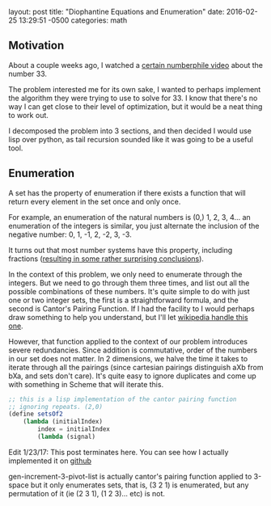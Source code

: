 layout: post
title:  "Diophantine Equations and Enumeration"
date:   2016-02-25 13:29:51 -0500
categories: math


## Motivation

About a couple weeks ago, I watched a [certain numberphile video](https://www.youtube.com/watch?v=wymmCdLdPvM) about the number 33.

The problem interested me for its own sake, I wanted to perhaps implement the algorithm they were trying to use to solve for 33. I know that there's no way I can get close to their level of optimization, but it would be a neat thing to work out.

I decomposed the problem into 3 sections, and then decided I would use lisp over python, as tail recursion sounded like it was going to be a useful tool.

## Enumeration

A set has the property of enumeration if there exists a function that will return every element in the set once and only once.

For example, an enumeration of the natural numbers is (0,) 1, 2, 3, 4... an enumeration of the integers is similar, you just alternate the inclusion of the negative number: 0, 1, -1, 2, -2, 3, -3.

It turns out that most number systems have this property, including fractions ([resulting in some rather surprising conclusions](https://www.youtube.com/watch?v=Lfw96n0m1js)).

In the context of this problem, we only need to enumerate through the integers. But we need to go through them three times, and list out all the possible combinations of these numbers. It's quite simple to do with just one or two integer sets, the first is a straightforward formula, and the second is Cantor's Pairing Function. If I had the facility to I would perhaps draw something to help you understand, but I'll let [wikipedia handle this one](https://en.wikipedia.org/wiki/Countable_set#Formal_overview_without_details).

However, that function applied to the context of our problem introduces severe redundancies. Since addition is commutative, order of the numbers in our set does not matter. In 2 dimensions, we halve the time it takes to iterate through all the pairings (since cartesian pairings distinguish aXb from bXa, and sets don't care). It's quite easy to ignore duplicates and come up with something in Scheme that will iterate this.


``` scheme
;; this is a lisp implementation of the cantor pairing function
;; ignoring repeats. (2,0)
(define setsOf2
	(lambda (initialIndex)
		index = initialIndex
		(lambda (signal)
```
Edit 1/23/17: This post terminates here. You can see how I actually implemented it on [github](https://github.com/alphor/diophantine-33/blob/14772bb5f65824ac97fe8e321ece09a98cf00ea3/diophantine-3d.scm#L74)

gen-increment-3-pivot-list is actually cantor's pairing function applied to 3-space but it only enumerates sets, that is, (3 2 1) is enumerated, but any permutation of it (ie (2 3 1), (1 2 3)... etc) is not.